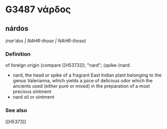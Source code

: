 # G3487 νάρδος

## nárdos

_(nar'dos | NAHR-those | NAHR-those)_

### Definition

of foreign origin (compare [[H5373]]); "nard"; (spike-)nard.

- nard, the head or spike of a fragrant East Indian plant belonging to the genus Valerianna, which yields a juice of delicious odor which the ancients used (either pure or mixed) in the preparation of a most precious ointment
- nard oil or ointment

### See also

[[H5373]]


